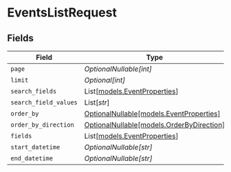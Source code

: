 # EventsListRequest


## Fields

| Field                                                                      | Type                                                                       | Required                                                                   | Description                                                                |
| -------------------------------------------------------------------------- | -------------------------------------------------------------------------- | -------------------------------------------------------------------------- | -------------------------------------------------------------------------- |
| `page`                                                                     | *OptionalNullable[int]*                                                    | :heavy_minus_sign:                                                         | N/A                                                                        |
| `limit`                                                                    | *Optional[int]*                                                            | :heavy_minus_sign:                                                         | N/A                                                                        |
| `search_fields`                                                            | List[[models.EventProperties](../models/eventproperties.md)]               | :heavy_minus_sign:                                                         | N/A                                                                        |
| `search_field_values`                                                      | List[*str*]                                                                | :heavy_minus_sign:                                                         | N/A                                                                        |
| `order_by`                                                                 | [OptionalNullable[models.EventProperties]](../models/eventproperties.md)   | :heavy_minus_sign:                                                         | N/A                                                                        |
| `order_by_direction`                                                       | [OptionalNullable[models.OrderByDirection]](../models/orderbydirection.md) | :heavy_minus_sign:                                                         | N/A                                                                        |
| `fields`                                                                   | List[[models.EventProperties](../models/eventproperties.md)]               | :heavy_minus_sign:                                                         | N/A                                                                        |
| `start_datetime`                                                           | *OptionalNullable[str]*                                                    | :heavy_minus_sign:                                                         | N/A                                                                        |
| `end_datetime`                                                             | *OptionalNullable[str]*                                                    | :heavy_minus_sign:                                                         | N/A                                                                        |